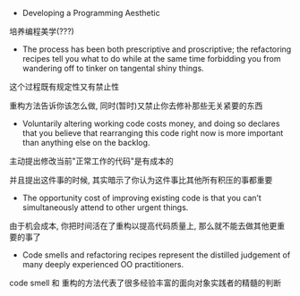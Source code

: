 + Developing a Programming Aesthetic

培养编程美学(???)

+ The process has been both prescriptive and proscriptive; the refactoring recipes tell you what to do while at the same time forbidding you from wandering off to tinker on tangental shiny things.

这个过程既有规定性又有禁止性

重构方法告诉你该怎么做, 同时(暂时)又禁止你去修补那些无关紧要的东西

+ Voluntarily altering working code costs money, and doing so declares that you believe that rearranging this code right now is more important than anything else on the backlog.

主动提出修改当前"正常工作的代码"是有成本的

并且提出这件事的时候, 其实暗示了你认为这件事比其他所有积压的事都重要

+ The opportunity cost of improving existing code is that you can’t simultaneously attend to other urgent things.

由于机会成本, 你把时间活在了重构以提高代码质量上, 那么就不能去做其他更重要的事了

+ Code smells and refactoring recipes represent the distilled judgement of many deeply experienced OO practitioners.

code smell 和 重构的方法代表了很多经验丰富的面向对象实践者的精髓的判断
